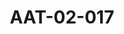 ---
pid: AAT-02-017
title: AAT-02-017
language: ar
collection: عبد الرحمن علي طه
original_label: 
rights: فدوى علي طه
location_of_original: فدوى علي طه
photographer_or_studio: 
scanned_from: jpeg
_date: '1952'
location: 'مصر، القاهرة '
description: 'عبدالرحمن علي طه خلال مفاوضات الاستقلاليين مع حكومة نجيب الهلالي '
additional_notes: من اليمين عبد الرحمن علي طه ، ابراهيم احمد، عبدالله الفاضل المهدي،
  فريد زغلوك، محمد مرتضى المراغي، نجيب الهلالي
permission_display: 'yes'
on_server: 'no'
on_website: 'no'
permalink: "/archive/ar/aat-02-017.html"
layout: photo-page
---